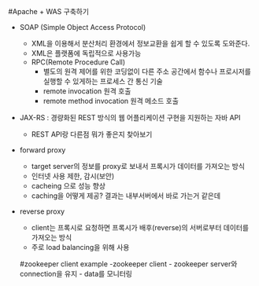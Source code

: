 #Apache + WAS 구축하기

- SOAP (Simple Object Access Protocol)
	- XML을 이용해서 분산처리 환경에서 정보교환을 쉽게 할 수 있도록 도와준다. 
	- XML은 플랫폼에 독립적으로 사용가능
	- RPC(Remote Procedure Call)
		- 별도의 원격 제어를 위한 코딩없이 다른 주소 공간에서 함수나 프로시저를 실행할 수 있게하는 프로세스 간 통신 기술
		- remote invocation 원격 호출
		- remote method invocation 원격 메소드 호출
- JAX-RS : 경량화된 REST 방식의 웹 어플리케이션 구현을 지원하는 자바 API
	- REST API랑 다른점 뭐가 좋은지 찾아보기
- forward proxy
	- target server의 정보를 proxy로 보내서 프록시가 데이터를 가져오는 방식
	- 인터넷 사용 제한, 감시(보안)
	- cacheing 으로 성능 향상
	- caching을 어떻게 제공? 결과는 내부서버에서 바로 가는거 같은데
	
- reverse proxy
	- client는 프록시로 요청하면 프록시가 배후(reverse)의 서버로부터 데이터를 가져오는 방식
	- 주로 load balancing을 위해 사용
	
	
	#zookeeper client example
	-zookeeper client 
		- zookeeper server와 connection을 유지
		- data를 모니터링



